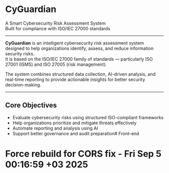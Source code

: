 # CyGuardian 
A Smart Cybersecurity Risk Assessment System  
Built for compliance with ISO/IEC 27000 standards

---

**CyGuardian** is an intelligent cybersecurity risk assessment system designed to help organizations identify, assess, and reduce information security risks.  
It is based on the ISO/IEC 27000 family of standards — particularly ISO 27001 (ISMS) and ISO 27005 (risk management).

The system combines structured data collection, AI-driven analysis, and real-time reporting to provide actionable insights for better security decision-making.

---

## Core Objectives

- Evaluate cybersecurity risks using structured ISO-compliant frameworks
- Help organizations prioritize and mitigate threats effectively
- Automate reporting and analysis using AI
- Support better governance and audit preparation# Front-end
# Force rebuild for CORS fix - Fri Sep  5 00:16:59 +03 2025
